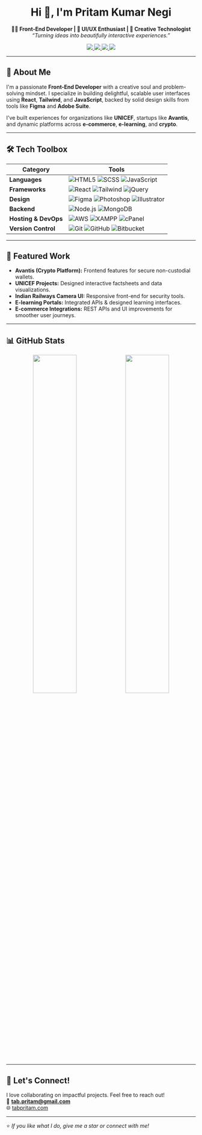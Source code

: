<h1 align="center">Hi 👋, I'm Pritam Kumar Negi</h1>

<p align="center">
  <b>👨‍💻 Front-End Developer | 🎨 UI/UX Enthusiast | 🧠 Creative Technologist</b><br/>
  <i>“Turning ideas into beautifully interactive experiences.”</i>
</p>

<p align="center">
  <a href="https://www.tabpritam.com/" target="_blank">
    <img src="https://img.shields.io/badge/Portfolio-tabpritam.com-blue?style=for-the-badge&logo=Firefox" />
  </a>
  <a href="mailto:tab.pritam@gmail.com">
    <img src="https://img.shields.io/badge/Email-tab.pritam@gmail.com-red?style=for-the-badge&logo=gmail" />
  </a>
  <a href="https://www.linkedin.com/in/tabpritam" target="_blank">
    <img src="https://img.shields.io/badge/LinkedIn-tabpritam-blue?style=for-the-badge&logo=linkedin" />
  </a>
  <a href="https://github.com/tabpritam" target="_blank">
    <img src="https://img.shields.io/badge/GitHub-tabpritam-black?style=for-the-badge&logo=github" />
  </a>
</p>

---

## 🧠 About Me

I'm a passionate **Front-End Developer** with a creative soul and problem-solving mindset. I specialize in building delightful, scalable user interfaces using **React**, **Tailwind**, and **JavaScript**, backed by solid design skills from tools like **Figma** and **Adobe Suite**.  

I've built experiences for organizations like **UNICEF**, startups like **Avantis**, and dynamic platforms across **e-commerce**, **e-learning**, and **crypto**.

---

## 🛠️ Tech Toolbox

| Category | Tools |
| ------- | ----- |
| **Languages** | ![HTML5](https://img.shields.io/badge/-HTML5-E34F26?style=flat&logo=html5&logoColor=white) ![SCSS](https://img.shields.io/badge/-SCSS-CC6699?style=flat&logo=sass&logoColor=white) ![JavaScript](https://img.shields.io/badge/-JavaScript-F7DF1E?style=flat&logo=javascript&logoColor=black) |
| **Frameworks** | ![React](https://img.shields.io/badge/-React-20232A?style=flat&logo=react&logoColor=61DAFB) ![Tailwind](https://img.shields.io/badge/-Tailwind-38B2AC?style=flat&logo=tailwind-css&logoColor=white) ![jQuery](https://img.shields.io/badge/-jQuery-0769AD?style=flat&logo=jquery&logoColor=white) |
| **Design** | ![Figma](https://img.shields.io/badge/-Figma-F24E1E?style=flat&logo=figma&logoColor=white) ![Photoshop](https://img.shields.io/badge/-Photoshop-31A8FF?style=flat&logo=adobe-photoshop&logoColor=white) ![Illustrator](https://img.shields.io/badge/-Illustrator-FF9A00?style=flat&logo=adobe-illustrator&logoColor=white) |
| **Backend** | ![Node.js](https://img.shields.io/badge/-Node.js-339933?style=flat&logo=node.js&logoColor=white) ![MongoDB](https://img.shields.io/badge/-MongoDB-4EA94B?style=flat&logo=mongodb&logoColor=white) |
| **Hosting & DevOps** | ![AWS](https://img.shields.io/badge/-AWS-232F3E?style=flat&logo=amazon-aws&logoColor=white) ![XAMPP](https://img.shields.io/badge/-XAMPP-FB7A24?style=flat&logo=xampp&logoColor=white) ![cPanel](https://img.shields.io/badge/-cPanel-FF6C2C?style=flat&logo=cpanel&logoColor=white) |
| **Version Control** | ![Git](https://img.shields.io/badge/-Git-F05032?style=flat&logo=git&logoColor=white) ![GitHub](https://img.shields.io/badge/-GitHub-181717?style=flat&logo=github&logoColor=white) ![Bitbucket](https://img.shields.io/badge/-Bitbucket-0052CC?style=flat&logo=bitbucket&logoColor=white) |

---

## 🚀 Featured Work

- **Avantis (Crypto Platform):** Frontend features for secure non-custodial wallets.
- **UNICEF Projects:** Designed interactive factsheets and data visualizations.
- **Indian Railways Camera UI:** Responsive front-end for security tools.
- **E-learning Portals:** Integrated APIs & designed learning interfaces.
- **E-commerce Integrations:** REST APIs and UI improvements for smoother user journeys.

---

## 📊 GitHub Stats

<div align="center">
  <img src="https://github-readme-stats.vercel.app/api?username=tabpritam&show_icons=true&theme=tokyonight" width="48%" />
  <img src="https://github-readme-stats.vercel.app/api/top-langs/?username=tabpritam&layout=compact&theme=tokyonight" width="48%" />
</div>


---

## 🤝 Let's Connect!

I love collaborating on impactful projects. Feel free to reach out!  
📧 **tab.pritam@gmail.com**  
🌐 [tabpritam.com](https://www.tabpritam.com) 

---

⭐️ *If you like what I do, give me a star or connect with me!*

